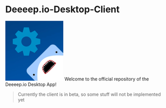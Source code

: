 # Deeeep.io-Desktop-Client

![Logo](/build/set.png)
Welcome to the official repository of the Deeeep.io Desktop App!
> Currently the client is in beta, so some stuff will not be implemented yet


